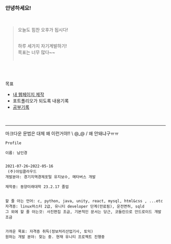 ### 안녕하세요!
   <br/>
   
> 오늘도 힘찬 오후가 됩시다!
 <br/><br/>
>
>하루 세가지 자기계발하기!   
목표는 너무 많다~~
<br/><br/>
>


<br/><br/>


목표
- <a href="https://namnamu.github.io/">내 웹페이지 제작</a>
- 포트폴리오가 되도록 내용기록
- <a href="https://github.com/namnamu/namnamu/blob/main/document/index.md">공부기록</a>
<br/><br/><br/>


---
마크다운 문법은 대체 왜 이런거야!! \ @_@ / 왜 안돼냐구ㅠㅠ


```
Profile

이름: 남인경


2021-07-26~2022-05-16
 (주)아임클라우드  
개발분야: 경기지역경제포털 유지보수, 메타버스 개발

재학중: 동양미래대학 23.2.17 졸업


할 줄 아는 언어: c, python, java, unity, react, mysql, html&css , ...etc   
자격증: linux마스터 2급, 유니티 developer 단계(만료됨), 운전면허, sqld 
그 외에 할 줄 아는것: 사진편집 조금, 기본적인 문서는 당근, 코들린으로 안드로이드 개발 조금   


가까운 목표: 자격증 취득(정보처리산업기사, 토익)
원하는 개발 분야: 찾는 중. 현재 유니티 프로젝트 진행중


  ```

<!--
### Hi there 👋

**namnamu/namnamu** is a ✨ _special_ ✨ repository because its `README.md` (this file) appears on your GitHub profile.

Here are some ideas to get you started:

- 🔭 I’m currently working on ...
- 🌱 I’m currently learning ...
- 👯 I’m looking to collaborate on ...
- 🤔 I’m looking for help with ...
- 💬 Ask me about ...
- 📫 How to reach me: ...
- 😄 Pronouns: ...
- ⚡ Fun fact: ...
-->
